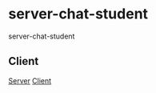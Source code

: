 # server-chat-student
server-chat-student

## Client
[Server](https://github.com/bardiademon/server-chat-student)
[Client](https://github.com/bardiademon/student-chat)
